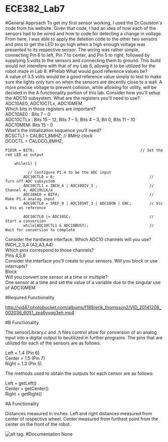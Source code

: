 ECE382_Lab7
===========
#General Approach
To get my first sensor working, I used the Dr.Coulston's code from his website.  Given that code, I had an idea of how each of the sensors had to be wired and how to code for detecting a change in voltage.  From here, I was able to apply the detetion code to the other two sensors and pins to get the LED to go high when a high enough voltage was presented to its respective sensor.  The wiring was rather simple, connecting Pin 6 to left, Pin 7 to center, and Pin 5 to right, followed by supplying 5 volts to the sensors and connecting them to ground.  This build would not interefere with that of my Lab 6, allowig it to be utilized for the robot maze in Lab 8.
#Prelab
What would good reference values be?  
A value of 3.5 volts would be a good reference value simply to test to make sure the lights only turn on when the sensors are decently close to a wall.  A more precise voltage to prevent collision, while allowing for utility, will be decided in the A functionality portion of this lab.
Consider how you'll setup the ADC10 subsystem. What are the registers you'll need to use?   
ADC10AE0, ADC10CTLx, ADC10MEM  
Which bits in those registers are important?   
ADC10AE0 : Bits 7 – 0  
ADC10CTLx : Bits 15 – 12, Bits 7 – 5, Bits 4 – 3, Bit 0, Bits 11 – 10  
ADC10MEM: Bits 15 - 0  
What's the initialization sequence you'll need?  
BCSCTL1 = CALBC1_8MHZ;										// 8MHz clock  
	DCOCTL = CALDCO_8MHZ;  

	P1DIR = BIT0;												// Set the red LED as output  
~~~
	while(1) {

		  // Configure P1.4 to be the ADC input
		ADC10CTL0 = 0;											// Turn off ADC subsystem
		ADC10CTL1 = INCH_4 | ADC10DIV_3 ;						// Channel 4, ADC10CLK/4
		ADC10AE0 = BIT4;		 								// Make P1.4 analog input
		ADC10CTL0 = SREF_0 | ADC10SHT_3 | ADC10ON | ENC;		// Vcc & Vss as reference

		ADC10CTL0 |= ADC10SC;									// Start a conversion
		while(ADC10CTL1 & ADC10BUSY);							// Wait for conversion to complete
~~~
Consider the hardware interface. Which ADC10 channels will you use?   
INCH_2,3,4 (A2,A3,A4)  
Which pins correspond to those channels?  
Pins 4,5,6  
Consider the interface you'll create to your sensors. Will you block or use interrupts?   
Block  
Will you convert one sensor at a time or multiple?  
One sensor at a time and set the value of a variable due to the singular use of ADC10MEM  

#Required Functionality

http://vid47.photobucket.com/albums/f189/erik_thompson2/VID_20141208_002036_6051_zps6yvqg3eh.mp4

#B Functionality

The sensorLibrary.c and .h files control allow for conversion of an analog input into a digital output
to beutilized in further programs.  The pins that are utilized for each of the sensors are as follows:

Left = 1.4 (Pin 6)  
Center = 1.5 (Pin 7)  
Right =  1.3 (Pin 5)  

The methods used to obtain the outputs for each censor are as follows:

Left = getLeft()  
Center = getCenter()  
Right =  getRight() 

#A Functionality

Distances measured in inches.  Left and right distances measured from center of respective wheel.  Center measured from furthest point from the center on the front of the robot.

![alt tag](http://i47.photobucket.com/albums/f189/erik_thompson2/Lab7picA_zps4649e9c1.png
 "TO-220 Config").
#Documentation
None
